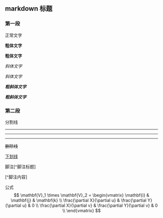 
## markdown 标题
### 第一段
正常文字

__粗体文字__
    
**粗体文字**

*斜体文字*

_斜体文字_

***粗斜体文字***

___粗斜体文字___

### 第二段
分割线

* * *

---

___

~~删除线~~

<u>下划线</u>

脚注[^脚注标题]

[^脚注内容]

公式
$$
\mathbf{V}_1 \times \mathbf{V}_2 =  \begin{vmatrix} 
\mathbf{i} & \mathbf{j} & \mathbf{k} \\
\frac{\partial X}{\partial u} &  \frac{\partial Y}{\partial u} & 0 \\
\frac{\partial X}{\partial v} &  \frac{\partial Y}{\partial v} & 0 \\
\end{vmatrix}
$$